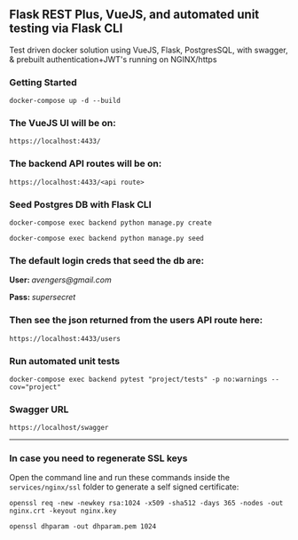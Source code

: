 ## Flask REST Plus, VueJS, and automated unit testing via Flask CLI 
Test driven docker solution using VueJS, Flask, PostgresSQL, with swagger, & prebuilt authentication+JWT's running on NGINX/https

### Getting Started

``` docker-compose up -d --build ```


### The VueJS UI will be on:

``` https://localhost:4433/ ```

### The backend API routes will be on:

``` https://localhost:4433/<api route> ```


### Seed Postgres DB with Flask CLI

```docker-compose exec backend python manage.py create```

```docker-compose exec backend python manage.py seed```

### The default login creds that seed the db are:

<p><strong>User: </strong>  <em>avengers@gmail.com </em></p>
<p><strong>Pass: </strong>  <em>supersecret </em></p>



### Then see the json returned from the users API route here:

``` https://localhost:4433/users ```


### Run automated unit tests

```docker-compose exec backend pytest "project/tests" -p no:warnings --cov="project"```


### Swagger URL

``` https://localhost/swagger ```

-----------------------------------------------------------


### In case you need to regenerate SSL keys

Open the command line and run these commands inside the ```services/nginx/ssl``` folder to generate a self signed certificate:


``` openssl req -new -newkey rsa:1024 -x509 -sha512 -days 365 -nodes -out nginx.crt -keyout nginx.key ```


``` openssl dhparam -out dhparam.pem 1024 ```
